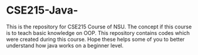 # CSE215-Java-
This is the repository for CSE215 Course of NSU. The concept if this course is to teach basic knowledge on OOP. This repository contains codes which were created during this course. Hope these helps some of you to better understand how java works on a beginner level.
